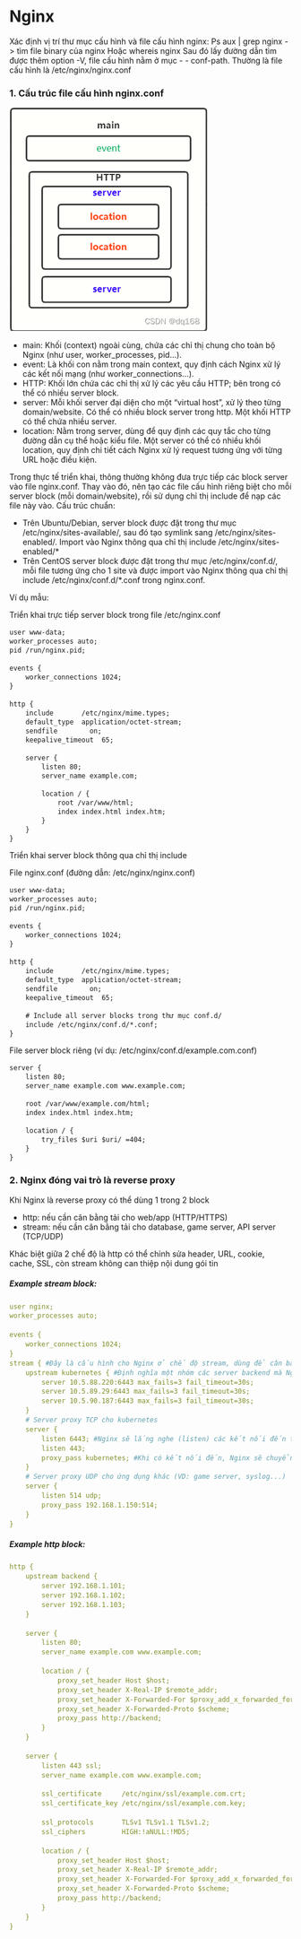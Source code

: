 # Nginx

Xác định vị trí thư mục cấu hình và file cấu hình nginx: Ps aux | grep nginx -> tìm file binary của nginx
Hoặc whereis nginx
Sau đó lấy đường dẫn tìm được thêm option -V, file cấu hình nằm ở mục - - conf-path. Thường là file cấu hình là /etc/nginx/nginx.conf


### 1. Cấu trúc file cấu hình nginx.conf

<img src="1.png">

- main: Khối (context) ngoài cùng, chứa các chỉ thị chung cho toàn bộ Nginx (như user, worker_processes, pid...).
- event: Là khối con nằm trong main context, quy định cách Nginx xử lý các kết nối mạng (như worker_connections...).
- HTTP: Khối lớn chứa các chỉ thị xử lý các yêu cầu HTTP; bên trong có thể có nhiều server block.
- server: Mỗi khối server đại diện cho một “virtual host”, xử lý theo từng domain/website. Có thể có nhiều block server trong http. Một khối HTTP có thể chứa nhiều server.
- location: Nằm trong server, dùng để quy định các quy tắc cho từng đường dẫn cụ thể hoặc kiểu file. Một server có thể có nhiều khối location, quy định chi tiết cách Nginx xử lý request tương ứng với từng URL hoặc điều kiện.

Trong thực tế triển khai, thông thường không đưa trực tiếp các block server vào file nginx.conf. Thay vào đó, nên tạo các file cấu hình riêng biệt cho mỗi server block (mỗi domain/website), rồi sử dụng chỉ thị include để nạp các file này vào.
Cấu trúc chuẩn: 
- Trên Ubuntu/Debian, server block được đặt trong thư mục /etc/nginx/sites-available/, sau đó tạo symlink sang /etc/nginx/sites-enabled/. Import vào Nginx thông qua chỉ thị include /etc/nginx/sites-enabled/*
- Trên CentOS server block được đặt trong thư mục /etc/nginx/conf.d/, mỗi file tương ứng cho 1 site và được import vào Nginx thông qua chỉ thị include /etc/nginx/conf.d/*.conf trong nginx.conf.

Ví dụ mẫu:

Triển khai trực tiếp server block trong file /etc/nginx.conf
```
user www-data;
worker_processes auto;
pid /run/nginx.pid;

events {
    worker_connections 1024;
}

http {
    include       /etc/nginx/mime.types;
    default_type  application/octet-stream;
    sendfile        on;
    keepalive_timeout  65;

    server {
        listen 80;
        server_name example.com;
        
        location / {
            root /var/www/html;
            index index.html index.htm;
        }
    }
}
```
Triển khai server block thông qua chỉ thị include

File nginx.conf (đường dẫn: /etc/nginx/nginx.conf)

```
user www-data;
worker_processes auto;
pid /run/nginx.pid;

events {
    worker_connections 1024;
}

http {
    include       /etc/nginx/mime.types;
    default_type  application/octet-stream;
    sendfile        on;
    keepalive_timeout  65;

    # Include all server blocks trong thư mục conf.d/
    include /etc/nginx/conf.d/*.conf;
}
```
File server block riêng (ví dụ: /etc/nginx/conf.d/example.com.conf)
```
server {
    listen 80;
    server_name example.com www.example.com;

    root /var/www/example.com/html;
    index index.html index.htm;

    location / {
        try_files $uri $uri/ =404;
    }
}
```

### 2. Nginx đóng vai trò là reverse proxy

Khi Nginx là reverse proxy có thể dùng 1 trong 2 block
- http: nếu cần cân bằng tải cho web/app (HTTP/HTTPS)
- stream: nếu cần cân bằng tải cho database, game server, API server (TCP/UDP)

Khác biệt giữa 2 chế độ là http có thể chỉnh sửa header, URL, cookie, cache, SSL, còn stream không can thiệp nội dung gói tin

##### Example stream block:
```yaml
user nginx;
worker_processes auto;

events {
    worker_connections 1024;
}
stream { #Đây là cấu hình cho Nginx ở chế độ stream, dùng để cân bằng tải các kết nối TCP (khác với HTTP/HTTPS thông thường).
    upstream kubernetes { #Định nghĩa một nhóm các server backend mà Nginx sẽ phân phối kết nối đến.
        server 10.5.88.220:6443 max_fails=3 fail_timeout=30s;
        server 10.5.89.29:6443 max_fails=3 fail_timeout=30s;
        server 10.5.90.187:6443 max_fails=3 fail_timeout=30s;
    }
    # Server proxy TCP cho kubernetes
    server {
        listen 6443; #Nginx sẽ lắng nghe (listen) các kết nối đến trên cả hai port 6443 và 443 (TCP).
        listen 443;
        proxy_pass kubernetes; #Khi có kết nối đến, Nginx sẽ chuyển tiếp (proxy) kết nối đó đến một trong các server được định nghĩa trong upstream kubernetes.
    }
    # Server proxy UDP cho ứng dụng khác (VD: game server, syslog...)
    server {
        listen 514 udp;
        proxy_pass 192.168.1.150:514;
    }
}
```


##### Example http block:
```yaml
http {
    upstream backend {
        server 192.168.1.101;
        server 192.168.1.102;
        server 192.168.1.103;
    }

    server {
        listen 80;
        server_name example.com www.example.com;

        location / {
            proxy_set_header Host $host;
            proxy_set_header X-Real-IP $remote_addr;
            proxy_set_header X-Forwarded-For $proxy_add_x_forwarded_for;
            proxy_set_header X-Forwarded-Proto $scheme;
            proxy_pass http://backend;
        }
    }

    server {
        listen 443 ssl;
        server_name example.com www.example.com;

        ssl_certificate     /etc/nginx/ssl/example.com.crt;
        ssl_certificate_key /etc/nginx/ssl/example.com.key;

        ssl_protocols       TLSv1 TLSv1.1 TLSv1.2;
        ssl_ciphers         HIGH:!aNULL:!MD5;

        location / {
            proxy_set_header Host $host;
            proxy_set_header X-Real-IP $remote_addr;
            proxy_set_header X-Forwarded-For $proxy_add_x_forwarded_for;
            proxy_set_header X-Forwarded-Proto $scheme;
            proxy_pass http://backend;
        }
    }
}
```
